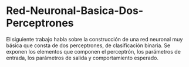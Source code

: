 # Red-Neuronal-Basica-Dos-Perceptrones
El siguiente trabajo habla sobre la construcción de una red neuronal muy básica que consta de dos perceptrones, de clasificación binaria. Se exponen los elementos que componen el perceptrón, los parámetros de entrada, los parámetros de salida y comportamiento esperado.

